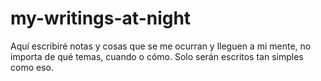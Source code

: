 # my-writings-at-night

Aquí escribiré notas y cosas que se me ocurran y lleguen a mi mente,
no importa de qué temas, cuando o cómo. Solo serán escritos tan simples como eso.